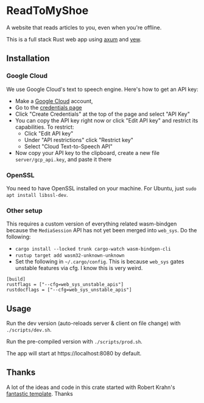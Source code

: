 # ReadToMyShoe

A website that reads articles to you, even when you're offline.

This is a full stack Rust web app using [axum](https://github.com/tokio-rs/axum) and [yew](https://yew.rs/).

## Installation

### Google Cloud

We use Google Cloud's text to speech engine. Here's how to get an API key:

* Make a [Google Cloud](https://cloud.google.com) account,
* Go to the [credentials page](https://console.cloud.google.com/apis/credentials)
* Click "Create Credentials" at the top of the page and select "API Key"
* You can copy the API key right now or click "Edit API key" and restrict its capabilities. To restrict:
    * Click "Edit API key"
    * Under "API restrictions" click "Restrict key"
    * Select "Cloud Text-to-Speech API"
* Now copy your API key to the clipboard, create a new file `server/gcp_api.key`, and paste it there

### OpenSSL

You need to have OpenSSL installed on your machine. For Ubuntu, just `sudo apt install libssl-dev`.

### Other setup

This requires a custom version of everything related wasm-bindgen because the `MediaSession` API has not yet been merged into `web_sys`. Do the following:

* `cargo install --locked trunk cargo-watch wasm-bindgen-cli`
* `rustup target add wasm32-unknown-unknown`
* Set the following in `~/.cargo/config`. This is because `web_sys` gates unstable features via cfg. I know this is very weird.
```
[build]
rustflags = ["--cfg=web_sys_unstable_apis"]
rustdocflags = ["--cfg=web_sys_unstable_apis"]
```

## Usage

Run the dev version (auto-reloads server & client on file change) with `./scripts/dev.sh`.

Run the pre-compiled version with `./scripts/prod.sh`.

The app will start at https://localhost:8080 by default.

## Thanks

A lot of the ideas and code in this crate started with Robert Krahn's [fantastic template](https://robert.kra.hn/posts/2022-04-03_rust-web-wasm/#making-the-file-server-support-a-spa-app). Thanks
